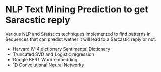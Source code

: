 # NLP Text Mining Prediction to get Saracstic reply
Various NLP and Statistics techniques implemented to find patterns in Sequences that can predict wether it will lead to a Sarcastic reply or not.

- Harvard IV-4 dictionary Sentimental Dictionary
- Truncated SVD and Logistic regression
- Google BERT Word embedding
- 1D Convolutional Neural Networks
